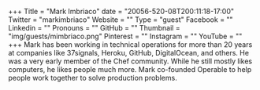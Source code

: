 +++
Title = "Mark Imbriaco"
date = "20056-520-08T200:11:18-17:00"
Twitter = "markimbriaco"
Website = ""
Type = "guest"
Facebook = ""
Linkedin = ""
Pronouns = ""
GitHub = ""
Thumbnail = "img/guests/mimbriaco.png"
Pinterest = ""
Instagram = ""
YouTube = ""
+++
Mark has been working in technical operations for more than 20 years at companies like 37signals, Heroku, GitHub, DigitalOcean, and others. He was a very early member of the Chef community. While he still mostly likes computers, he likes people much more. Mark co-founded Operable to help people work together to solve production problems.
